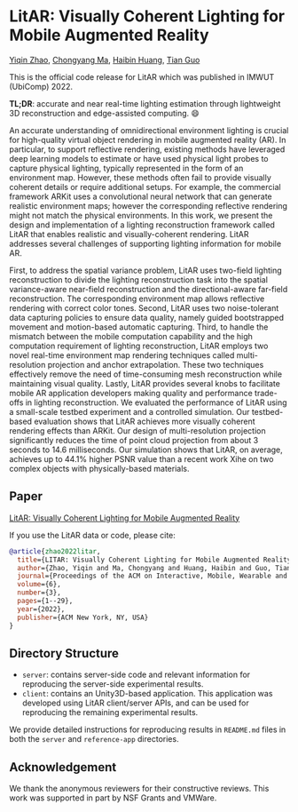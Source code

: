 # LitAR: Visually Coherent Lighting for Mobile Augmented Reality

[Yiqin Zhao](https://yiqinzhao.me), [Chongyang Ma](http://www.chongyangma.com), [Haibin Huang](https://brotherhuang.github.io), [Tian Guo](https://tianguo.info)

This is the official code release for LitAR which was published in IMWUT (UbiComp) 2022.

**TL;DR**: accurate and near real-time lighting estimation through lightweight 3D reconstruction and edge-assisted computing. 😄

An accurate understanding of omnidirectional environment lighting is crucial for high-quality virtual object rendering in mobile augmented reality (AR). In particular, to support reflective rendering, existing methods have leveraged deep learning models to estimate or have used physical light probes to capture physical lighting, typically represented in the form of an environment map. However, these methods often fail to provide visually coherent details or require additional setups. For example, the commercial framework ARKit uses a convolutional neural network that can generate realistic environment maps; however the corresponding reflective rendering might not match the physical environments. In this work, we present the design and implementation of a lighting reconstruction framework called LitAR that enables realistic and visually-coherent rendering. LitAR addresses several challenges of supporting lighting information for mobile AR.

First, to address the spatial variance problem, LitAR uses two-field lighting reconstruction to divide the lighting reconstruction task into the spatial variance-aware near-field reconstruction and the directional-aware far-field reconstruction. The corresponding environment map allows reflective rendering with correct color tones. Second, LitAR uses two noise-tolerant data capturing policies to ensure data quality, namely guided bootstrapped movement and motion-based automatic capturing. Third, to handle the mismatch between the mobile computation capability and the high computation requirement of lighting reconstruction, LitAR employs two novel real-time environment map rendering techniques called multi-resolution projection and anchor extrapolation. These two techniques effectively remove the need of time-consuming mesh reconstruction while maintaining visual quality. Lastly, LitAR provides several knobs to facilitate mobile AR application developers making quality and performance trade-offs in lighting reconstruction. We evaluated the performance of LitAR using a small-scale testbed experiment and a controlled simulation. Our testbed-based evaluation shows that LitAR achieves more visually coherent rendering effects than ARKit. Our design of multi-resolution projection significantly reduces the time of point cloud projection from about 3 seconds to 14.6 milliseconds. Our simulation shows that LitAR, on average, achieves up to 44.1% higher PSNR value than a recent work Xihe on two complex objects with physically-based materials.

## Paper

[LitAR: Visually Coherent Lighting for Mobile Augmented Reality](https://arxiv.org/pdf/2301.06184.pdf)

If you use the LitAR data or code, please cite:

```bibtex
@article{zhao2022litar,
  title={LITAR: Visually Coherent Lighting for Mobile Augmented Reality},
  author={Zhao, Yiqin and Ma, Chongyang and Huang, Haibin and Guo, Tian},
  journal={Proceedings of the ACM on Interactive, Mobile, Wearable and Ubiquitous Technologies},
  volume={6},
  number={3},
  pages={1--29},
  year={2022},
  publisher={ACM New York, NY, USA}
}
```

## Directory Structure

- `server`: contains server-side code and relevant information for reproducing the server-side experimental results.
- `client`: contains an Unity3D-based application. This application was developed using LitAR client/server APIs, and can be used for reproducing the remaining experimental results.

We provide detailed instructions for reproducing results in `README.md` files in both the `server` and `reference-app` directories.

## Acknowledgement

We thank the anonymous reviewers for their constructive reviews. This work was supported in part by NSF Grants and VMWare.
